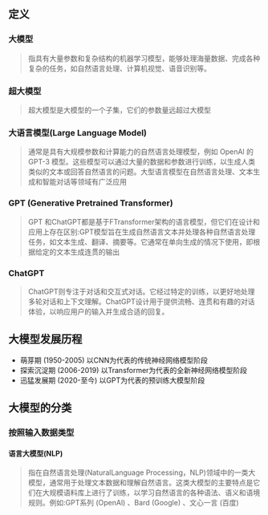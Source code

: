 ## 定义
### 大模型
> 指具有大量参数和复杂结构的机器学习模型，能够处理海量数据、完成各种复杂的任务，如自然语言处理、计算机视觉、语音识别等。
### 超大模型
> 超大模型是大模型的一个子集，它们的参数量远超过大模型
### 大语言模型(Large Language Model)
> 通常是具有大规模参数和计算能力的自然语言处理模型，例如 OpenAl 的 GPT-3 模型。这些模型可以通过大量的数据和参数进行训练，以生成人类类似的文本或回答自然语言的问题。大型语言模型在自然语言处理、文本生成和智能对话等领域有广泛应用
### GPT (Generative Pretrained Transformer)
> GPT 和ChatGPT都是基于FTransformer架构的语言模型，但它们在设计和应用上存在区别:GPT模型旨在生成自然语言文本并处理各种自然语言处理任务，如文本生成、翻译、摘要等。它通常在单向生成的情况下使用，即根据给定的文本生成连贯的输出
### ChatGPT
> ChatGPT则专注于对话和交互式对话。它经过特定的训练，以更好地处理多轮对话和上下文理解。ChatGPT设计用于提供流畅、连贯和有趣的对话体验，以响应用户的输入并生成合适的回复。
## 大模型发展历程
* 萌芽期 (1950-2005) 以CNN为代表的传统神经网络模型阶段
* 探索沉淀期 (2006-2019) 以Transformer为代表的全新神经网络模型阶段
* 迅猛发展期 (2020-至今) 以GPT为代表的预训练大模型阶段
##  大模型的分类
### 按照输入数据类型
#### 语言大模型(NLP)
> 指在自然语言处理(NaturalLanguage Processing，NLP)领域中的一类大模型，通常用于处理文本数据和理解自然语言。这类大模型的主要特点是它们在大规模语料库上进行了训练，以学习自然语言的各种语法、语义和语境规则。例如:GPT系列 (OpenAl) 、Bard (Google) 、文心一言 (百度)
